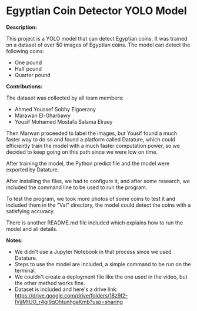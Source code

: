 #  Egyptian Coin Detector YOLO Model

**Description:**

This project is a YOLO model that can detect Egyptian coins. It was trained on a dataset of over 50 images of Egyptian coins. The model can detect the following coins:

* One pound
* Half pound
* Quarter pound


**Contributions:**

The dataset was collected by all team members:

* Ahmed Youssef Sobhy Elgoerany
* Marawan El-Gharbawy
* Yousif Mohamed Mostafa Salama Elraey

Then Marwan proceeded to label the images, but Yousif found a much faster way to do so and found a platform called Datature, which could efficiently train the model with a much faster computation power, so we decided to keep going on this path since we were low on time.

After training the model, the Python predict file and the model were exported by Datature.

After installing the files, we had to configure it, and after some research, we included the command line to be used to run the program.

To test the program, we took more photos of some coins to test it and included them in the "Val" directory, the model could detect the coins with a satisfying accuracy.

There is another README.md file included which explains how to run the model and all details.

**Notes:**

* We didn't use a Jupyter Notebook in that process since we used Datature.
* Steps to use the model are included, a simple command to be run on the terminal.
* We couldn't create a deployment file like the one used in the video, but the other method works fine.
* Dataset is included and here's a drive link: https://drive.google.com/drive/folders/18z9I2-IVjjMtUO_r4gi9qOhtunhgaKmb?usp=sharing
